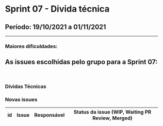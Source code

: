 # Sprint 07 - Divida técnica

## Período: 19/10/2021 a 01/11/2021

<p align="justify"> 

  ---
 </p>

### Maiores dificuldades:



## As issues escolhidas pelo grupo para a Sprint 07:




<br>

### Dívidas Técnicas



### Novas issues

| id | Issue | Responsável | Status da issue (WIP, Waiting PR Review, Merged)|
| :----: | :----: | :----: | :----: |
